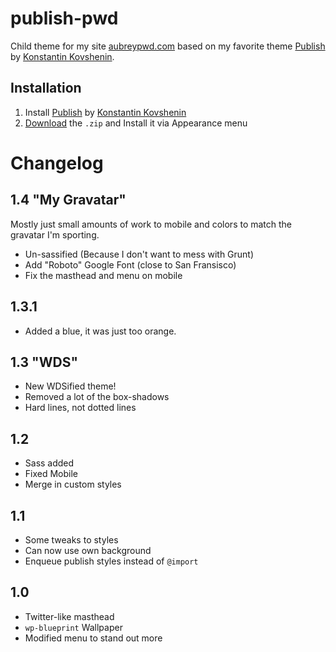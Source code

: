 # publish-pwd

Child theme for my site [aubreypwd.com](http://aubreypwd.com) based on my favorite theme <a href="http://kovshenin.com/themes/publish" target="_blank">Publish</a> by <a href="http://kovshenin.com" target="_blank">Konstantin Kovshenin</a>.

## Installation

1. Install <a href="http://kovshenin.com/themes/publish" target="_blank">Publish</a> by <a href="http://kovshenin.com" target="_blank">Konstantin Kovshenin</a>
2. [Download](https://github.com/aubreypwd/publish-pwd/archive/master.zip) the `.zip` and Install it via Appearance menu

# Changelog

## 1.4 "My Gravatar"

Mostly just small amounts of work to mobile and colors to match
the gravatar I'm sporting.

- Un-sassified (Because I don't want to mess with Grunt)
- Add "Roboto" Google Font (close to San Fransisco)
- Fix the masthead and menu on mobile

## 1.3.1

- Added a blue, it was just too orange.

## 1.3 "WDS"

- New WDSified theme!
- Removed a lot of the box-shadows
- Hard lines, not dotted lines

## 1.2

- Sass added
- Fixed Mobile
- Merge in custom styles

## 1.1

- Some tweaks to styles
- Can now use own background
- Enqueue publish styles instead of `@import`

## 1.0

- Twitter-like masthead
- `wp-blueprint` Wallpaper
- Modified menu to stand out more
